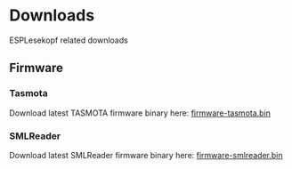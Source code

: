 # Downloads
ESPLesekopf related downloads

## Firmware
### Tasmota
Download latest TASMOTA firmware binary here: [firmware-tasmota.bin](https://raw.githubusercontent.com/esplesekopf/Downloads/master/Firmware/Tasmota/firmware-tasmota.bin)
### SMLReader
Download latest SMLReader firmware binary here: [firmware-smlreader.bin](https://raw.githubusercontent.com/esplesekopf/Downloads/master/Firmware/SMLReader/firmware-smlreader.bin)
